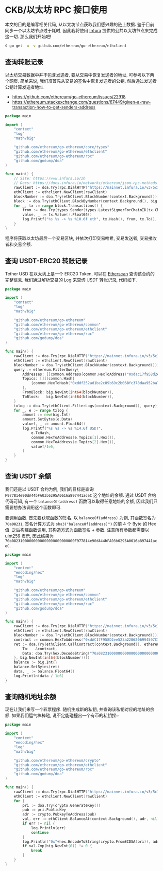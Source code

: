 # CKB/以太坊 RPC 接口使用

本文的目的是编写相关代码, 从以太坊节点获取我们感兴趣的链上数据. 鉴于目前同步一个以太坊节点过于耗时, 因此我将使用 [Infura](https://www.infura.io/zh) 提供的公共以太坊节点来完成这一切. 那么我们开始吧!

```sh
$ go get -u -v github.com/ethereum/go-ethereum/ethclient
```

## 查询转账记录

以太坊交易数据中并不包含发送者, 要从交易中恢复发送者的地址, 可参考以下两个网页. 简单来说, 我们须首先从交易的签名中恢复发送者的公钥, 然后通过发送者公钥计算发送者地址.

- <https://github.com/ethereum/go-ethereum/issues/22918>
- <https://ethereum.stackexchange.com/questions/67449/given-a-raw-transaction-how-to-get-senders-address>

```go
package main

import (
	"context"
	"log"
	"math/big"

	"github.com/ethereum/go-ethereum/core/types"
	"github.com/ethereum/go-ethereum/ethclient"
	"github.com/ethereum/go-ethereum/rpc"
	"github.com/godump/doa"
)

func main() {
	// Site: https://www.infura.io/zh
	// Docs: https://docs.infura.io/networks/ethereum/json-rpc-methods
	rawClient := doa.Try(rpc.DialHTTP("https://mainnet.infura.io/v3/5c17ecf14e0d4756aa81b6a1154dc599"))
	ethClient := ethclient.NewClient(rawClient)
	blockNumber := doa.Try(ethClient.BlockNumber(context.Background()))
	block := doa.Try(ethClient.BlockByNumber(context.Background(), big.NewInt(int64(blockNumber))))
	for _, tx := range block.Transactions() {
		from := doa.Try(types.Sender(types.LatestSignerForChainID(tx.ChainId()), tx))
		value, _ := tx.Value().Float64()
		log.Printf("%s %s -> %s %10.6f eth", tx.Hash(), from, tx.To(), value/1e18)
	}
}
```

程序将获取以太坊最后一个交易区块, 并依次打印交易哈希, 交易发送者, 交易接收者和交易金额.

## 查询 USDT-ERC20 转账记录

Tether USD 在以太坊上是一个 ERC20 Token, 可以在 [Etherscan](https://etherscan.io/address/0xdac17f958d2ee523a2206206994597c13d831ec7) 查询该合约的完整信息. 我们通过解析交易的 Log 来查询 USDT 转账记录, 代码如下.

```go
package main

import (
	"context"
	"log"
	"math/big"

	"github.com/ethereum/go-ethereum"
	"github.com/ethereum/go-ethereum/common"
	"github.com/ethereum/go-ethereum/ethclient"
	"github.com/ethereum/go-ethereum/rpc"
	"github.com/godump/doa"
)

func main() {
	rawClient := doa.Try(rpc.DialHTTP("https://mainnet.infura.io/v3/5c17ecf14e0d4756aa81b6a1154dc599"))
	ethClient := ethclient.NewClient(rawClient)
	blockNumber := doa.Try(ethClient.BlockNumber(context.Background()))
	query := ethereum.FilterQuery{
		Addresses: []common.Address{common.HexToAddress("0xdac17f958d2ee523a2206206994597c13d831ec7")},
		Topics: [][]common.Hash{
			{common.HexToHash("0xddf252ad1be2c89b69c2b068fc378daa952ba7f163c4a11628f55a4df523b3ef")},
		},
		FromBlock: big.NewInt(int64(blockNumber)),
		ToBlock:   big.NewInt(int64(blockNumber)),
	}
	txlog := doa.Try(ethClient.FilterLogs(context.Background(), query))
	for _, e := range txlog {
		amount := new(big.Int)
		amount.SetBytes(e.Data)
		valuef, _ := amount.Float64()
		log.Printf("%s %s -> %s %14.6f USDT",
			e.TxHash,
			common.HexToAddress(e.Topics[1].Hex()),
			common.HexToAddress(e.Topics[2].Hex()),
			valuef/1e6,
		)
	}
}
```

## 查询 USDT 余额

我们还是以 USDT 合约为例, 我们的目标是查询 `F977814e90dA44bFA03b6295A0616a897441aceC` 这个地址的余额. 通过 USDT 合约代码可知, 有一个 `balanceOf(address)` 函数可以取得任意地址的余额, 因此我们只需要想办法调用这个函数即可.

要调用函数, 首先要获取函数的签名. 以 `balanceOf(address)` 为例, 其函数签名为 `70a08231`, 签名计算方式为 `sha3("balanceOf(address)")` 的前 4 个 Byte 的 Hex 值. 之后构建函数调用, 其构造方式为函数签名 + 参数. 注意所有参数都需要以 uint256 表示, 因此结果为 `70a08231000000000000000000000000F977814e90dA44bFA03b6295A0616a897441aceC`.

```go
package main

import (
	"context"
	"encoding/hex"
	"log"
	"math/big"

	"github.com/ethereum/go-ethereum"
	"github.com/ethereum/go-ethereum/common"
	"github.com/ethereum/go-ethereum/ethclient"
	"github.com/ethereum/go-ethereum/rpc"
	"github.com/godump/doa"
)

func main() {
	rawClient := doa.Try(rpc.DialHTTP("https://mainnet.infura.io/v3/5c17ecf14e0d4756aa81b6a1154dc599"))
	ethClient := ethclient.NewClient(rawClient)
	blockNumber := doa.Try(ethClient.BlockNumber(context.Background()))
	contract := common.HexToAddress("0xdAC17F958D2ee523a2206206994597C13D831ec7")
	ret := doa.Try(ethClient.CallContract(context.Background(), ethereum.CallMsg{
		To:   &contract,
		Data: doa.Try(hex.DecodeString("70a08231000000000000000000000000F977814e90dA44bFA03b6295A0616a897441aceC")),
	}, big.NewInt(int64(blockNumber))))
	balance := big.Int{}
	balance.SetBytes(ret)
	data, _ := balance.Float64()
	log.Println(data / 1e6)
}
```

## 查询随机地址余额

现在让我们来写一个彩票程序. 随机生成新的私钥, 并查询该私钥对应的地址的余额. 如果我们运气棒棒哒, 说不定能碰撞出一个有币的私钥捏~

```go
package main

import (
	"context"
	"encoding/hex"
	"log"
	"math/big"

	"github.com/ethereum/go-ethereum/crypto"
	"github.com/ethereum/go-ethereum/ethclient"
	"github.com/ethereum/go-ethereum/rpc"
	"github.com/godump/doa"
)

func main() {
	rawClient := doa.Try(rpc.DialHTTP("https://mainnet.infura.io/v3/5c17ecf14e0d4756aa81b6a1154dc599"))
	ethClient := ethclient.NewClient(rawClient)
	for {
		pri := doa.Try(crypto.GenerateKey())
		pub := pri.PublicKey
		adr := crypto.PubkeyToAddress(pub)
		val, err := ethClient.BalanceAt(context.Background(), adr, nil)
		if err != nil {
			log.Println(err)
			continue
		}
		log.Println("0x"+hex.EncodeToString(crypto.FromECDSA(pri)), adr, val)
		if val.Cmp(big.NewInt(0)) != 0 {
			break
		}
	}
}
```
